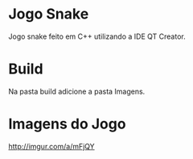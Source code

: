 # Jogo Snake
Jogo snake feito em C++ utilizando a IDE QT Creator.

# Build
Na pasta build adicione a pasta Imagens.

# Imagens do Jogo
http://imgur.com/a/mFjQY

